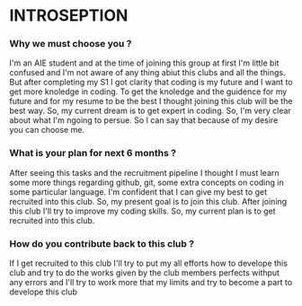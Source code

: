 # INTROSEPTION
### Why we must choose you ?
I'm an AIE student and at the time of joining this group at first I'm little bit confused and I'm not aware of any thing abiut this clubs and all the things. But after completing my S1 I got clarity that coding is my future and I want to get more knoledge in coding. To get the knoledge and the guidence for my future and for my resume to be the best I thought joining this club will be the best way. So, my current dream is to get expert in coding. So, I'm very clear about what I'm ngoing to persue. So I can say that because of my desire you can choose me.
### What is your plan for next 6 months ?
After seeing this tasks and the recruitment pipeline I thought I must learn some more things regarding github, git, some extra concepts on coding in some particular language. I'm confident that I can give my best to get recruited into this club. So, my present goal is to join this club. After joining this club I'll try to improve my coding skills. So, my current plan is to get recruited into this club. 
### How do you contribute back to this club ?
If I get recruited to this club I'll try to put my all efforts how to develope this club and try to do the works given by the club members perfects withput any errors and I'll try to work more that my limits and try to become a part to develope this club
